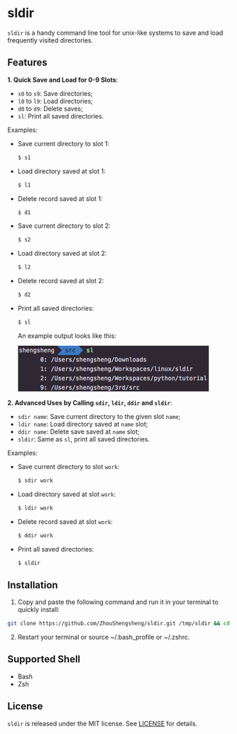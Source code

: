 # sldir

`sldir` is a handy command line tool for unix-like systems to save and load frequently visited directories.

## Features

**1. Quick Save and Load for 0-9 Slots**:

* `s0` to `s9`: Save directories;
* `l0` to `l9`: Load directories;
* `d0` to `d9`: Delete saves;
* `sl`: Print all saved directories.

Examples:

* Save current directory to slot 1:

  ```bash
  $ s1
  ```

* Load directory saved at slot 1:

  ```bash
  $ l1
  ```

* Delete record saved at slot 1:

  ```bash
  $ d1
  ```

* Save current directory to slot 2:

  ```bash
  $ s2
  ```

* Load directory saved at slot 2:

  ```bash
  $ l2
  ```

* Delete record saved at slot 2:

  ```bash
  $ d2
  ```

* Print all saved directories:

  ```bash
  $ sl
  ```

  An example output looks like this:

  ![](images/img_sldir_sl.png)

**2. Advanced Uses by Calling `sdir`, `ldir`, `ddir` and `sldir`**:

* `sdir name`: Save current directory to the given slot `name`;
* `ldir name`: Load directory saved at `name` slot;
* `ddir name`: Delete save saved at `name` slot;
* `sldir`: Same as `sl`, print all saved directories.

Examples:

* Save current directory to slot `work`:

  ```bash
  $ sdir work
  ```

* Load directory saved at slot `work`:

  ```bash
  $ ldir work
  ```

* Delete record saved at slot `work`:

  ```bash
  $ ddir work
  ```

* Print all saved directories:

  ```bash
  $ sldir
  ```

## Installation

1. Copy and paste the following command and run it in your terminal to quickly install:

  ```bash
  git clone https://github.com/ZhouShengsheng/sldir.git /tmp/sldir && cd /tmp/sldir && sh install.sh && cd - && rm -rf /tmp/sldir
  ```

2. Restart your terminal or source ~/.bash_profile or ~/.zshrc.

## Supported Shell

* Bash
* Zsh

## License

`sldir` is released under the MIT license. See [LICENSE](LICENSE) for details.
